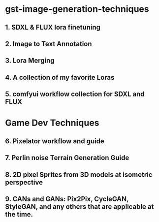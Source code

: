 # gst-image-generation-techniques

## 1. SDXL & FLUX lora finetuning
## 2. Image to Text Annotation
## 3. Lora Merging
## 4. A collection of my favorite Loras
## 5. comfyui workflow collection for SDXL and FLUX

# Game Dev Techniques
## 6. Pixelator workflow and guide
## 7. Perlin noise Terrain Generation Guide
## 8. 2D pixel Sprites from 3D models at isometric perspective
## 9. CANs and GANs: Pix2Pix, CycleGAN, StyleGAN, and any others that are applicable at the time.
